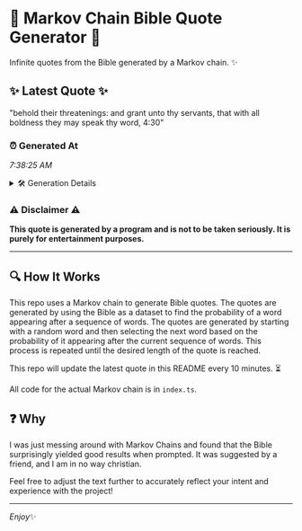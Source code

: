 # 📖 Markov Chain Bible Quote Generator 📖

Infinite quotes from the Bible generated by a Markov chain. ✨

## ✨ Latest Quote ✨
"behold their threatenings: and grant unto thy servants, that with all boldness they may speak thy word, 4:30"

### ⏰ Generated At
*7:38:25 AM*

<details>
    <summary>🛠️ Generation Details</summary>
    <p>
        <strong>🌱 Seed:</strong> behold<br>
        <strong>🔄 Iterations:</strong> 17<br>
        <strong>📜 Context History:</strong><br>[ behold ]: their<br>[ behold, their ]: threatenings:<br>[ behold, their, threatenings: ]: and<br>[ behold, their, threatenings:, and ]: grant<br>[ behold, their, threatenings:, and, grant ]: unto<br>[ behold, their, threatenings:, and, grant, unto ]: thy<br>[ their, threatenings:, and, grant, unto, thy ]: servants,<br>[ threatenings:, and, grant, unto, thy, servants, ]: that<br>[ and, grant, unto, thy, servants,, that ]: with<br>[ grant, unto, thy, servants,, that, with ]: all<br>[ unto, thy, servants,, that, with, all ]: boldness<br>[ thy, servants,, that, with, all, boldness ]: they<br>[ servants,, that, with, all, boldness, they ]: may<br>[ that, with, all, boldness, they, may ]: speak<br>[ with, all, boldness, they, may, speak ]: thy<br>[ all, boldness, they, may, speak, thy ]: word,<br>[ boldness, they, may, speak, thy, word, ]: 4:30<br>
    </p>
</details>

### ⚠️ Disclaimer ⚠️
**This quote is generated by a program and is not to be taken seriously. It is purely for entertainment purposes.**

---

## 🔍 How It Works

This repo uses a Markov chain to generate Bible quotes. The quotes are generated by using the Bible as a dataset to find the probability of a word appearing after a sequence of words. The quotes are generated by starting with a random word and then selecting the next word based on the probability of it appearing after the current sequence of words. This process is repeated until the desired length of the quote is reached.

This repo will update the latest quote in this README every 10 minutes. ⏳

All code for the actual Markov chain is in `index.ts`.

## ❓ Why

I was just messing around with Markov Chains and found that the Bible surprisingly yielded good results when prompted. 
It was suggested by a friend, and I am in no way christian.

Feel free to adjust the text further to accurately reflect your intent and experience with the project!

---

*Enjoy*✨
